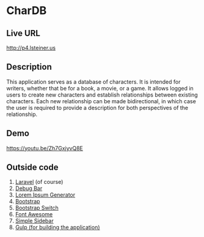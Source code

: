 # CharDB
## Live URL
<http://p4.lsteiner.us>
## Description
This application serves as a database of characters. It is intended for writers, whether that be for a book, a movie, or a game. It allows logged in users to create new characters and establish relationships between existing characters. Each new relationship can be made bidirectional, in which case the user is required to provide a description for both perspectives of the relationship.
## Demo
<https://youtu.be/Zh7GxjyvQ8E>
## Outside code
1. [Laravel](https://github.com/laravel) (of course)
2. [Debug Bar](https://github.com/barryvdh/laravel-debugbar)
3. [Lorem Ipsum Generator](https://packagist.org/packages/badcow/lorem-ipsum)
4. [Bootstrap](http://getbootstrap.com)
5. [Bootstrap Switch](http://bootstrap-switch.org)
6. [Font Awesome](http://fontawesome.io)
7. [Simple Sidebar](https://startbootstrap.com/template-overviews/simple-sidebar)
8. [Gulp (for building the application)](http://gulpjs.com)